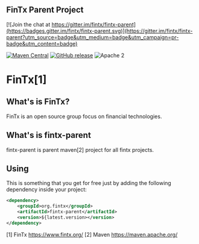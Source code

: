 ## FinTx Parent Project

[![Join the chat at https://gitter.im/fintx/fintx-parent](https://badges.gitter.im/fintx/fintx-parent.svg)](https://gitter.im/fintx/fintx-parent?utm_source=badge&utm_medium=badge&utm_campaign=pr-badge&utm_content=badge)

[![Maven Central](https://maven-badges.herokuapp.com/maven-central/org.fintx/fintx-parent/badge.svg?style=flat-square)](https://maven-badges.herokuapp.com/maven-central/org.fintx/fintx-parent/)
[![GitHub release](https://img.shields.io/github/release/fintx/fintx-parent.svg)](https://github.com/fintx/fintx-parent/releases)
![Apache 2](http://img.shields.io/badge/license-Apache%202-red.svg)

# FinTx[1]

## What's is FinTx?

FinTx is an open source group focus on financial technologies.

## What's is fintx-parent

fintx-parent is parent maven[2] project for all fintx projects.

## Using
This is something that you get for free just by adding the following dependency inside your project:

```xml
<dependency>
    <groupId>org.fintx</groupId>
    <artifactId>fintx-parent</artifactId>
    <version>${latest.version></version>
</dependency>
```

[1] FinTx https://www.fintx.org/
[2] Maven https://maven.apache.org/
